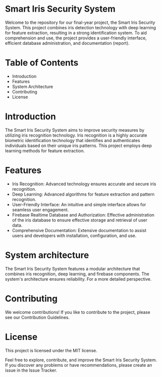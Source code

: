 # Smart Iris Security System

Welcome to the repository for our final-year project, the Smart Iris Security System. This project combines iris detection technology with deep learning for feature extraction, resulting in a strong identification system. To aid comprehension and use, the project provides a user-friendly interface, efficient database administration, and documentation (report).

# Table of Contents
- Introduction
- Features
- System Architecture
- Contributing
- License

# Introduction

The Smart Iris Security System aims to improve security measures by utilizing iris recognition technology. Iris recognition is a highly accurate biometric identification technology that identifies and authenticates individuals based on their unique iris patterns. This project employs deep learning methods for feature extraction.

# Features
- Iris Recognition: Advanced technology ensures accurate and secure iris recognition.
- Deep Learning: Advanced algorithms for feature extraction and pattern recognition.
- User-Friendly Interface: An intuitive and simple interface allows for seamless user engagement.
- Firebase Realtime Database and Authorization: Effective administration of the iris database to ensure effective storage and retrieval of   user data.
- Comprehensive Documentation: Extensive documentation to assist users and developers with installation, configuration, and use.

# System architecture
The Smart Iris Security System features a modular architecture that combines iris recognition, deep learning, and firebase components. The system's architecture ensures reliability. For a more detailed perspective.

# Contributing
We welcome contributions! If you like to contribute to the project, please see our Contribution Guidelines.

# License
This project is licensed under the MIT license.

Feel free to explore, contribute, and improve the Smart Iris Security System. If you discover any problems or have recommendations, please create an issue in the Issue Tracker.






